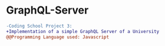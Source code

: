 # GraphQL-Server
```diff
-Coding School Project 3:
+Implementation of a simple GraphQL Server of a University
@@Programming Language used: Javascript

